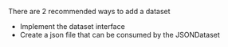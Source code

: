 There are 2 recommended ways to add a dataset

- Implement the dataset interface
- Create a json file that can be consumed by the JSONDataset
